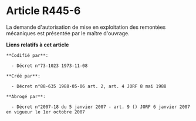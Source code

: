 # Article R445-6

La demande d'autorisation de mise en exploitation des remontées mécaniques est présentée par le maître d'ouvrage.

**Liens relatifs à cet article**

	**Codifié par**:

	  - Décret n°73-1023 1973-11-08

	**Créé par**:

	  - Décret n°88-635 1988-05-06 art. 2, art. 4 JORF 8 mai 1988

	**Abrogé par**:

	  - Décret n°2007-18 du 5 janvier 2007 - art. 9 () JORF 6 janvier 2007 en vigueur le 1er octobre 2007
